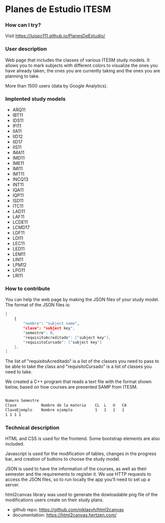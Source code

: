 # Planes de Estudio ITESM

### **How can I try?**
Visit https://luispc111.github.io/PlanesDeEstudio/

### **User description**

Web page that includes the classes of various ITESM study models. It allows you to mark subjects with different colors to visualize the ones you have already taken, the ones you are currently taking and the ones you are planning to take.

More than 1500 users (data by Google Analytics).

### **Implented study models**

- ARQ11
- IBT11
- IDS11
- IFI11
- IIA11
- IID12
- IID17
- IIS11
- IMA11
- IMD11
- IME11
- IMI11
- IMT11
- INCQ13
- INT11
- IQA11
- IQP11
- ISD11
- ITC11
- LAD11
- LAF11
- LCDE11
- LCMD17
- LDF11
- LDI11
- LEC11
- LED11
- LEM11
- LIN11
- LPM12
- LPO11
- LRI11

### **How to contribute**

You can help the web page by making the JSON files of your study model. The format of the JSON files is:

```bash
[
    {
        "nombre": "subject name",
        "clave": "subject key",
        "semestre": 0,
        "requisitoAcreditado": ["subject key"],
        "requisitoCursado": ["subject key"]
    },
]
```

The list of "requisitoAcreditado" is a list of the classes you need to pass to be able to take the class and "requisitoCursado" is a list of classes you need to take.

We created a C++ program that reads a text file with the format shown below, based on how courses are presented SAMP from ITESM. 

```bash

Numero Semestre
Clave	        Nombre de la materia	CL	L	U	CA
ClaveEjemplo    Nombre ejemplo          1   1   1   1
1 1 1 1

```

### **Technical description**

HTML and CSS is used for the frontend. Some bootstrap elements are also included. 

Javascript is used for the modification of tables, changes in the progress bar, and creation of buttons to choose the study model.

JSON is used to have the information of the courses, as well as their semester and the requirements to register it. We use HTTP requests to access the JSON files, so to run locally the app you'll need to set up a server.

html2canvas library was used to generate the dowloadable png file of the modifications users create on their study plans.
- github repo: https://github.com/niklasvh/html2canvas
- documentation: https://html2canvas.hertzen.com/

